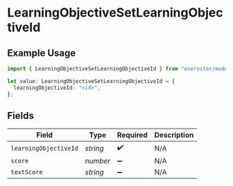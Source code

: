 # LearningObjectiveSetLearningObjectiveId

## Example Usage

```typescript
import { LearningObjectiveSetLearningObjectiveId } from "oneroster/models/components";

let value: LearningObjectiveSetLearningObjectiveId = {
  learningObjectiveId: "<id>",
};
```

## Fields

| Field                 | Type                  | Required              | Description           |
| --------------------- | --------------------- | --------------------- | --------------------- |
| `learningObjectiveId` | *string*              | :heavy_check_mark:    | N/A                   |
| `score`               | *number*              | :heavy_minus_sign:    | N/A                   |
| `textScore`           | *string*              | :heavy_minus_sign:    | N/A                   |